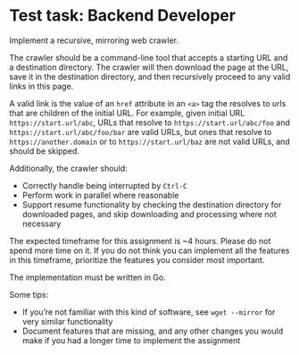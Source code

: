 # Test task: Backend Developer

Implement a recursive, mirroring web crawler.

The crawler should be a command-line tool that accepts a starting URL and a destination directory.
The crawler will then download the page at the URL, save it in the destination directory, and then recursively proceed to any valid links in this page.

A valid link is the value of an `href` attribute in an `<a>` tag the resolves to urls that are children of the initial URL. For example, given initial URL `https://start.url/abc`, URLs that resolve to `https://start.url/abc/foo` and `https://start.url/abc/foo/bar` are valid URLs, but ones that resolve to `https://another.domain` or to `https://start.url/baz` are not valid URLs, and should be skipped.

Additionally, the crawler should:
- Correctly handle being interrupted by `Ctrl-C`
- Perform work in parallel where reasonable
- Support resume functionality by checking the destination directory for downloaded pages, and skip downloading and processing where not necessary

The expected timeframe for this assignment is ~4 hours. Please do not spend more time on it. If you do not think you can implement all the features in this timeframe, prioritize the features you consider most important.

The implementation must be written in Go.

Some tips:

- If you’re not familiar with this kind of software, see `wget --mirror` for very similar functionality
- Document features that are missing, and any other changes you would make if you had a longer time to implement the assignment
